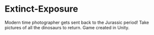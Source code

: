 # Extinct-Exposure
 Modern time photographer gets sent back to the Jurassic period! Take pictures of all the dinosaurs to return. Game created in Unity.

